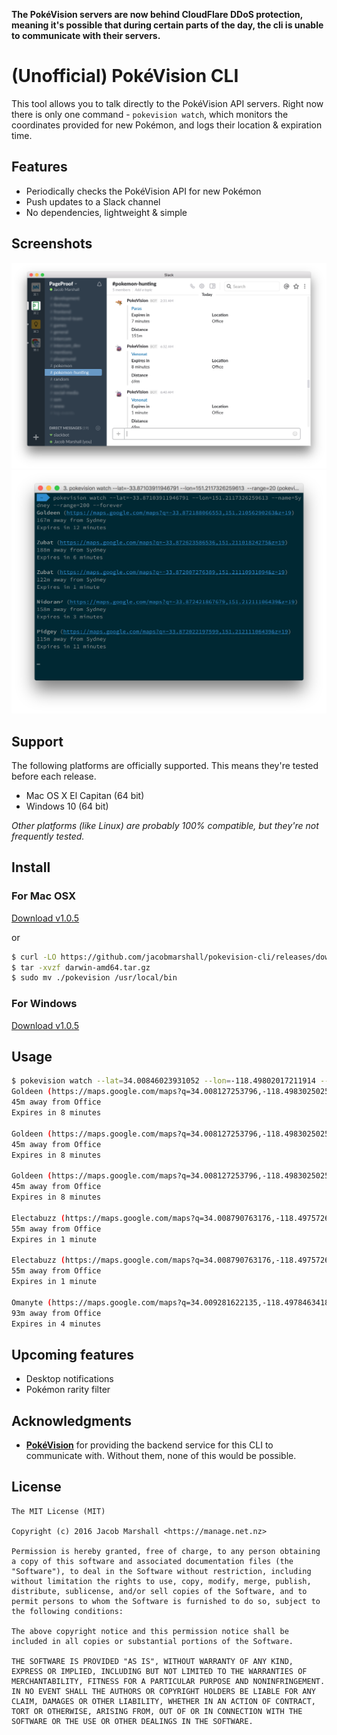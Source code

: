 **The PokéVision servers are now behind CloudFlare DDoS protection, meaning it's possible that during certain parts of the day, the cli is unable to communicate with their servers.**

# (Unofficial) PokéVision CLI

This tool allows you to talk directly to the PokéVision API servers. Right now there is only one command - `pokevision watch`, which monitors the coordinates provided for new Pokémon, and logs their location & expiration time.

## Features

- Periodically checks the PokéVision API for new Pokémon
- Push updates to a Slack channel
- No dependencies, lightweight & simple

## Screenshots

![Slack notifications](./screenshot-slack.png)
![Terminal output](./screenshot-terminal.png)

## Support

The following platforms are officially supported. This means they're tested before each release.

- Mac OS X El Capitan (64 bit)
- Windows 10 (64 bit)

*Other platforms (like Linux) are probably 100% compatible, but they're not frequently tested.*

## Install

### For Mac OSX

[Download v1.0.5](https://github.com/jacobmarshall/pokevision-cli/releases/download/1.0.5/darwin-amd64.tar.gz)

or

```sh
$ curl -LO https://github.com/jacobmarshall/pokevision-cli/releases/download/1.0.5/darwin-amd64.tar.gz
$ tar -xvzf darwin-amd64.tar.gz
$ sudo mv ./pokevision /usr/local/bin
```

### For Windows

[Download v1.0.5](https://github.com/jacobmarshall/pokevision-cli/releases/download/1.0.5/windows-amd64.zip)

## Usage

```sh
$ pokevision watch --lat=34.00846023931052 --lon=-118.49802017211914 --name=Office
Goldeen (https://maps.google.com/maps?q=34.008127253796,-118.49830250257&z=19)
45m away from Office
Expires in 8 minutes

Goldeen (https://maps.google.com/maps?q=34.008127253796,-118.49830250257&z=19)
45m away from Office
Expires in 8 minutes

Goldeen (https://maps.google.com/maps?q=34.008127253796,-118.49830250257&z=19)
45m away from Office
Expires in 8 minutes

Electabuzz (https://maps.google.com/maps?q=34.008790763176,-118.49757264487&z=19)
55m away from Office
Expires in 1 minute

Electabuzz (https://maps.google.com/maps?q=34.008790763176,-118.49757264487&z=19)
55m away from Office
Expires in 1 minute

Omanyte (https://maps.google.com/maps?q=34.009281622135,-118.49784634188&z=19)
93m away from Office
Expires in 4 minutes

```

## Upcoming features

- Desktop notifications
- Pokémon rarity filter

## Acknowledgments

- **[PokéVision](https://pokevision.com)** for providing the backend service for this CLI to communicate with. Without them, none of this would be possible.

## License

```
The MIT License (MIT)

Copyright (c) 2016 Jacob Marshall <https://manage.net.nz>

Permission is hereby granted, free of charge, to any person obtaining a copy of this software and associated documentation files (the "Software"), to deal in the Software without restriction, including without limitation the rights to use, copy, modify, merge, publish, distribute, sublicense, and/or sell copies of the Software, and to permit persons to whom the Software is furnished to do so, subject to the following conditions:

The above copyright notice and this permission notice shall be included in all copies or substantial portions of the Software.

THE SOFTWARE IS PROVIDED "AS IS", WITHOUT WARRANTY OF ANY KIND, EXPRESS OR IMPLIED, INCLUDING BUT NOT LIMITED TO THE WARRANTIES OF MERCHANTABILITY, FITNESS FOR A PARTICULAR PURPOSE AND NONINFRINGEMENT. IN NO EVENT SHALL THE AUTHORS OR COPYRIGHT HOLDERS BE LIABLE FOR ANY CLAIM, DAMAGES OR OTHER LIABILITY, WHETHER IN AN ACTION OF CONTRACT, TORT OR OTHERWISE, ARISING FROM, OUT OF OR IN CONNECTION WITH THE SOFTWARE OR THE USE OR OTHER DEALINGS IN THE SOFTWARE.
```
